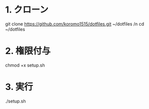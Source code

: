 # 1. クローン
git clone https://github.com/koromo1515/dotfiles.git ~/dotfiles /n
cd ~/dotfiles

# 2. 権限付与
chmod +x setup.sh

# 3. 実行
./setup.sh
